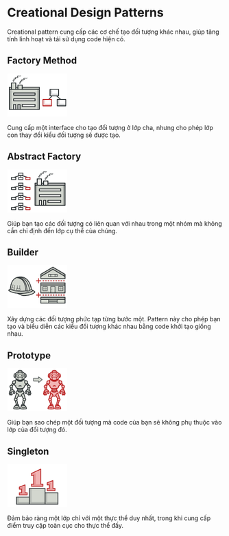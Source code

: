 # Creational Design Patterns

Creational pattern cung cấp các cơ chế tạo đối tượng khác nhau, giúp tăng tính linh hoạt và tái sử dụng code hiện có.

## Factory Method

[![factory-method-mini](./assets/factory-method-mini.png)](./factory-method)

Cung cấp một interface cho tạo đối tượng ở lớp cha, nhưng cho phép lớp con thay đổi kiểu đối tượng sẽ được tạo.

## Abstract Factory

[![abstract-factory-mini](./assets/abstract-factory-mini.png)](./abstract-factory)

Giúp bạn tạo các đối tượng có liên quan với nhau trong một nhóm mà không cần chỉ định đến lớp cụ thể của chúng.

## Builder

[![builder-mini](./assets/builder-mini.png)](./builder)

Xây dựng các đối tượng phức tạp từng bước một. Pattern này cho phép bạn tạo và biểu diễn các kiểu đối tượng khác nhau bằng code khởi tạo giống nhau.

## Prototype

[![prototype-mini](./assets/prototype-mini.png)](./prototype)

Giúp bạn sao chép một đối tượng mà code của bạn sẽ không phụ thuộc vào lớp của đối tượng đó.

## Singleton

[![singleton-mini](./assets/singleton-mini.png)](./singleton)

 Đảm bảo ràng một lớp chỉ với một thực thể duy nhất, trong khi cung cấp điểm truy cập toàn cục cho thực thể đấy.